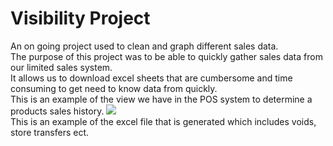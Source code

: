 <h1>Visibility Project</h1>
An on going project used to clean and graph different sales data. 
<br>
The purpose of this project was to be able to quickly gather sales data from our limited sales system. 
<br>
It allows us to download excel sheets that are cumbersome and time consuming to get need to know data from quickly. 
<br>
This is an example of the view we have in the POS system to determine a products sales history. 
<img src=("https://github.com/dmorton714/vis/blob/main/images/ui.jpg")>
<br>
This is an example of the excel file that is generated which includes voids, store transfers ect. 
<img src-("https://github.com/dmorton714/vis/blob/main/images/raw.jpg")>